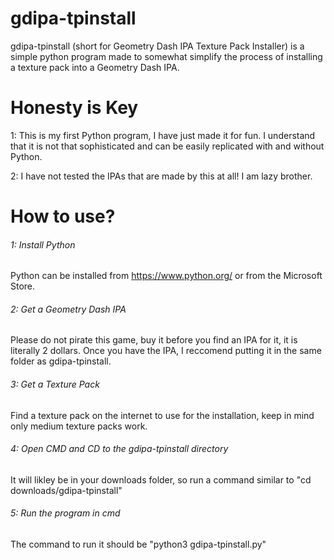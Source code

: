 # gdipa-tpinstall
gdipa-tpinstall (short for Geometry Dash IPA Texture Pack Installer) is a simple python program made to somewhat simplify the process of installing a texture pack into a Geometry Dash IPA.
# Honesty is Key
1: This is my first Python program, I have just made it for fun. I understand that it is not that sophisticated and can be easily replicated with and without Python.

2: I have not tested the IPAs that are made by this at all! I am lazy brother.
# How to use?
###### 1: Install Python
Python can be installed from https://www.python.org/ or from the Microsoft Store.
###### 2: Get a Geometry Dash IPA
Please do not pirate this game, buy it before you find an IPA for it, it is literally 2 dollars. Once you have the IPA, I reccomend putting it in the same folder as gdipa-tpinstall.
###### 3: Get a Texture Pack
Find a texture pack on the internet to use for the installation, keep in mind only medium texture packs work.
###### 4: Open CMD and CD to the gdipa-tpinstall directory
It will likley be in your downloads folder, so run a command similar to "cd downloads/gdipa-tpinstall"
###### 5: Run the program in cmd
The command to run it should be "python3 gdipa-tpinstall.py"
